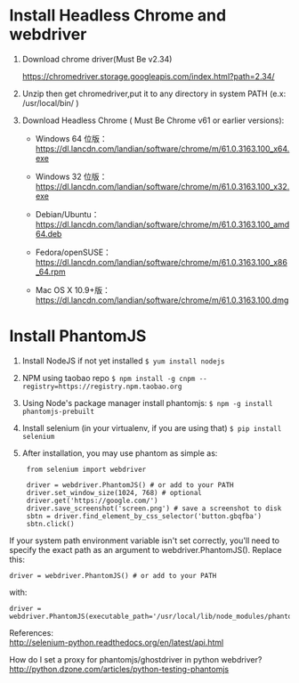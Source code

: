 # Install Headless Chrome and webdriver
1. Download chrome driver(Must Be v2.34)

    https://chromedriver.storage.googleapis.com/index.html?path=2.34/
    
2. Unzip then get chromedriver,put it to any directory in system PATH (e.x: /usr/local/bin/ )

3. Download Headless Chrome ( Must Be Chrome v61 or earlier versions):

    * Windows 64 位版：  
    https://dl.lancdn.com/landian/software/chrome/m/61.0.3163.100_x64.exe

    * Windows 32 位版：  
    https://dl.lancdn.com/landian/software/chrome/m/61.0.3163.100_x32.exe

    * Debian/Ubuntu：  
    https://dl.lancdn.com/landian/software/chrome/m/61.0.3163.100_amd64.deb

    * Fedora/openSUSE：  
    https://dl.lancdn.com/landian/software/chrome/m/61.0.3163.100_x86_64.rpm

    * Mac OS X 10.9+版：  
    https://dl.lancdn.com/landian/software/chrome/m/61.0.3163.100.dmg

# Install PhantomJS

1. Install NodeJS if not yet installed
`$ yum install nodejs`
2. NPM using taobao repo
`$ npm install -g cnpm --registry=https://registry.npm.taobao.org`
3. Using Node's package manager install phantomjs: 
`$ npm -g install phantomjs-prebuilt`
4. Install selenium (in your virtualenv, if you are using that)
`$ pip install selenium`
5. After installation, you may use phantom as simple as:    
  
        from selenium import webdriver

        driver = webdriver.PhantomJS() # or add to your PATH
        driver.set_window_size(1024, 768) # optional    
        driver.get('https://google.com/')
        driver.save_screenshot('screen.png') # save a screenshot to disk
        sbtn = driver.find_element_by_css_selector('button.gbqfba')
        sbtn.click()

If your system path environment variable isn't set correctly, you'll need to specify the exact path as an argument to webdriver.PhantomJS(). Replace this:

    driver = webdriver.PhantomJS() # or add to your PATH

with:

    driver = webdriver.PhantomJS(executable_path='/usr/local/lib/node_modules/phantomjs/lib/phantom/bin/phantomjs')

References:  
http://selenium-python.readthedocs.org/en/latest/api.html  
  

How do I set a proxy for phantomjs/ghostdriver in python webdriver?  
http://python.dzone.com/articles/python-testing-phantomjs